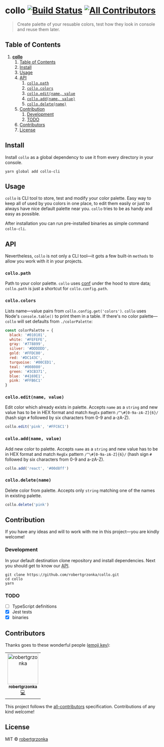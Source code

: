 # **collo** [![Build Status](https://travis-ci.com/robertgrzonka/collo.svg?branch=master)](https://travis-ci.com/robertgrzonka/collo) [![All Contributors](https://img.shields.io/badge/all_contributors-1-orange.svg?style=flat-square)](#contributors)

> Create palette of your resuable colors, test how they look in console and reuse them later.

## Table of Contents
1. [**collo**](#collo-build-status-all-contributors)
   1. [Table of Contents](#table-of-contents)
   2. [Install](#install)
   3. [Usage](#usage)
   4. [API](#api)
      1. [`collo.path`](#collopath)
      2. [`collo.colors`](#collocolors)
      3. [`collo.edit(name, value`](#colloeditname-value)
      4. [`collo.add(name, value)`](#colloaddname-value)
      5. [`collo.delete(name)`](#collodeletename)
   5. [Contribution](#contribution)
      1. [Development](#development)
      2. [TODO](#todo)
   6. [Contributors](#contributors)
   7. [License](#license)

## Install

Install `collo` as a global dependency to use it from every directory in your console.

```shell
yarn global add collo-cli
```

## Usage

`collo` is CLI tool to store, test and modify your color palette. Easy way to keep all of used by you colors in one place, to edit them easily or just to always have nice default palette near you. `collo` tries to be as handy and easy as possible.

After installation you can run pre-installed binaries as simple command `collo-cli`.

## API

Nevertheless, `collo` is not only a CLI tool—it gots a few built-in `methods` to allow you work with it in your projects.

### `collo.path`

Path to your color palette. `collo` uses [conf](https://github.com/sindresorhus/conf) under the hood to store data; `collo.path` is just a shortcut for `collo.config.path`.

### `collo.colors`

Lists name—value pairs from `collo.config.get('colors')`. `collo` uses Node's `console.table()` to print them in a table. 
If there's no color palette—`collo` will set defaults from `./colorPalette`:

```javascript
const colorPalette = {
  black: '#010101',
  white: '#FEFEFE',
  gray: '#778899',
  silver: '#DDDDDD',
  gold: '#FFDC00',
  red: '#DC143C',
  turquoise: '#00CED1',
  teal: '#008080',
  green: '#3CB371',
  blue: '#4169E1',
  pink: '#FFB6C1'
}
```

### `collo.edit(name, value)`

Edit color which already exists in palette. 
Accepts `name` as a `string` and new value has to be in HEX format and match `RegEx` pattern `/^\#[0-9a-zA-Z]{6}/` (hash sign `#` followed by six characters from 0-9 and a-zA-Z).

```javascript
collo.edit('pink', '#FFC6C1')
```

### `collo.add(name, value)`

Add new color to palette. 
Accepts `name` as a `string` and new value has to be in HEX format and match `RegEx` pattern `/^\#[0-9a-zA-Z]{6}/` (hash sign `#` followed by six characters from 0-9 and a-zA-Z).

```javascript
collo.add('react', '#00d8ff')
```

### `collo.delete(name)`

Delete color from palette.
Accepts only `string` matching one of the names in existing palette.

```javascript
collo.delete('pink')
```

## Contribution

If you have any ideas and will to work with me in this project—you are kindly welcome!

### Development 

In your default destination clone repository and install dependencies. Next you should get to know our [API](#api).

```shell
git clone https://github.com/robertgrzonka/collo.git
cd collo
yarn
```

### TODO

- [ ] TypeScript definitions
- [x] Jest tests
- [x] binaries

## Contributors

Thanks goes to these wonderful people ([emoji key](https://allcontributors.org/docs/en/emoji-key)):

<!-- ALL-CONTRIBUTORS-LIST:START - Do not remove or modify this section -->
<!-- prettier-ignore -->
<table><tr><td align="center"><a href="https://robert.theguys.sh"><img src="https://avatars0.githubusercontent.com/u/35585466?v=4" width="100px;" alt="robertgrzonka"/><br /><sub><b>robertgrzonka</b></sub></a><br /><a href="https://github.com/robertgrzonka/collo/commits?author=robertgrzonka" title="Code">💻</a></td></tr></table>

<!-- ALL-CONTRIBUTORS-LIST:END -->

This project follows the [all-contributors](https://github.com/all-contributors/all-contributors) specification. Contributions of any kind welcome!

## License

MIT © [robertgrzonka](mailto:robert@theguys.sh)
